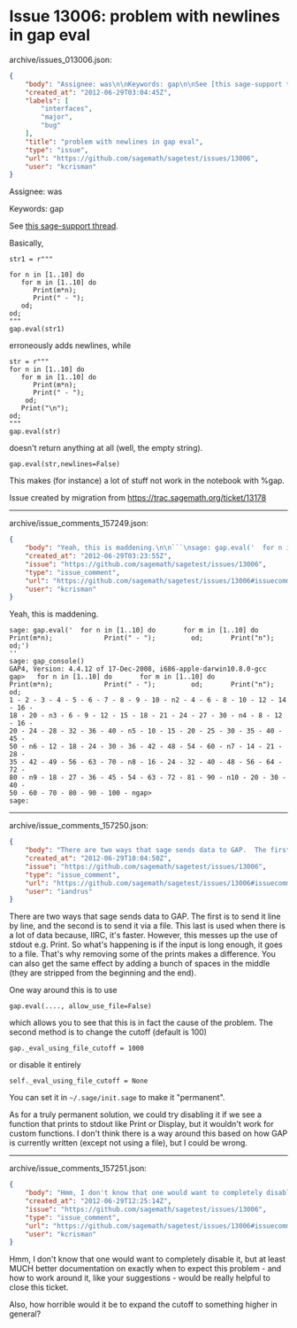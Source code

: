 # Issue 13006: problem with newlines in gap eval

archive/issues_013006.json:
```json
{
    "body": "Assignee: was\n\nKeywords: gap\n\nSee [this sage-support thread](https://groups.google.com/forum/?fromgroups#!topic/sage-support/h_JO1Jgx9a4).\n\nBasically, \n\n```\nstr1 = r\"\"\"\n\nfor n in [1..10] do\n   for m in [1..10] do\n      Print(m*n);\n      Print(\" - \");\n   od;\nod;\n\"\"\"\ngap.eval(str1)\n```\n\nerroneously adds newlines, while\n\n```\nstr = r\"\"\"\nfor n in [1..10] do\n   for m in [1..10] do\n      Print(m*n);\n      Print(\" - \");\n    od;\n   Print(\"\\n\");\nod;\n\"\"\"\ngap.eval(str)\n```\n\ndoesn't return anything at all (well, the empty string).\n\n```\ngap.eval(str,newlines=False)\n```\n\nThis makes (for instance) a lot of stuff not work in the notebook with %gap.\n\nIssue created by migration from https://trac.sagemath.org/ticket/13178\n\n",
    "created_at": "2012-06-29T03:04:45Z",
    "labels": [
        "interfaces",
        "major",
        "bug"
    ],
    "title": "problem with newlines in gap eval",
    "type": "issue",
    "url": "https://github.com/sagemath/sagetest/issues/13006",
    "user": "kcrisman"
}
```
Assignee: was

Keywords: gap

See [this sage-support thread](https://groups.google.com/forum/?fromgroups#!topic/sage-support/h_JO1Jgx9a4).

Basically, 

```
str1 = r"""

for n in [1..10] do
   for m in [1..10] do
      Print(m*n);
      Print(" - ");
   od;
od;
"""
gap.eval(str1)
```

erroneously adds newlines, while

```
str = r"""
for n in [1..10] do
   for m in [1..10] do
      Print(m*n);
      Print(" - ");
    od;
   Print("\n");
od;
"""
gap.eval(str)
```

doesn't return anything at all (well, the empty string).

```
gap.eval(str,newlines=False)
```

This makes (for instance) a lot of stuff not work in the notebook with %gap.

Issue created by migration from https://trac.sagemath.org/ticket/13178





---

archive/issue_comments_157249.json:
```json
{
    "body": "Yeah, this is maddening.\n\n```\nsage: gap.eval('  for n in [1..10] do       for m in [1..10] do             Print(m*n);             Print(\" - \");         od;       Print(\"n\"); od;')\n''\nsage: gap_console()\nGAP4, Version: 4.4.12 of 17-Dec-2008, i686-apple-darwin10.8.0-gcc\ngap>   for n in [1..10] do       for m in [1..10] do             Print(m*n);             Print(\" - \");         od;       Print(\"n\"); od;        \n1 - 2 - 3 - 4 - 5 - 6 - 7 - 8 - 9 - 10 - n2 - 4 - 6 - 8 - 10 - 12 - 14 - 16 - \n18 - 20 - n3 - 6 - 9 - 12 - 15 - 18 - 21 - 24 - 27 - 30 - n4 - 8 - 12 - 16 - \n20 - 24 - 28 - 32 - 36 - 40 - n5 - 10 - 15 - 20 - 25 - 30 - 35 - 40 - 45 - \n50 - n6 - 12 - 18 - 24 - 30 - 36 - 42 - 48 - 54 - 60 - n7 - 14 - 21 - 28 - \n35 - 42 - 49 - 56 - 63 - 70 - n8 - 16 - 24 - 32 - 40 - 48 - 56 - 64 - 72 - \n80 - n9 - 18 - 27 - 36 - 45 - 54 - 63 - 72 - 81 - 90 - n10 - 20 - 30 - 40 - \n50 - 60 - 70 - 80 - 90 - 100 - ngap> \nsage: \n```\n",
    "created_at": "2012-06-29T03:23:55Z",
    "issue": "https://github.com/sagemath/sagetest/issues/13006",
    "type": "issue_comment",
    "url": "https://github.com/sagemath/sagetest/issues/13006#issuecomment-157249",
    "user": "kcrisman"
}
```

Yeah, this is maddening.

```
sage: gap.eval('  for n in [1..10] do       for m in [1..10] do             Print(m*n);             Print(" - ");         od;       Print("n"); od;')
''
sage: gap_console()
GAP4, Version: 4.4.12 of 17-Dec-2008, i686-apple-darwin10.8.0-gcc
gap>   for n in [1..10] do       for m in [1..10] do             Print(m*n);             Print(" - ");         od;       Print("n"); od;        
1 - 2 - 3 - 4 - 5 - 6 - 7 - 8 - 9 - 10 - n2 - 4 - 6 - 8 - 10 - 12 - 14 - 16 - 
18 - 20 - n3 - 6 - 9 - 12 - 15 - 18 - 21 - 24 - 27 - 30 - n4 - 8 - 12 - 16 - 
20 - 24 - 28 - 32 - 36 - 40 - n5 - 10 - 15 - 20 - 25 - 30 - 35 - 40 - 45 - 
50 - n6 - 12 - 18 - 24 - 30 - 36 - 42 - 48 - 54 - 60 - n7 - 14 - 21 - 28 - 
35 - 42 - 49 - 56 - 63 - 70 - n8 - 16 - 24 - 32 - 40 - 48 - 56 - 64 - 72 - 
80 - n9 - 18 - 27 - 36 - 45 - 54 - 63 - 72 - 81 - 90 - n10 - 20 - 30 - 40 - 
50 - 60 - 70 - 80 - 90 - 100 - ngap> 
sage: 
```




---

archive/issue_comments_157250.json:
```json
{
    "body": "There are two ways that sage sends data to GAP.  The first is to send it line by line, and the second is to send it via a file.  This last is used when there is a lot of data because, IIRC, it's faster.  However, this messes up the use of stdout e.g. Print.  So what's happening is if the input is long enough, it goes to a file.  That's why removing some of the prints makes a difference.  You can also get the same effect by adding a bunch of spaces in the middle (they are stripped from the beginning and the end).\n\nOne way around this is to use \n\n```\ngap.eval(...., allow_use_file=False)\n```\n\nwhich allows you to see that this is in fact the cause of the problem.  The second method is to change the cutoff (default is 100)\n\n```\ngap._eval_using_file_cutoff = 1000\n```\n\nor disable it entirely\n\n\n```\nself._eval_using_file_cutoff = None\n```\n\n\nYou can set it in `~/.sage/init.sage` to make it \"permanent\".  \n\nAs for a truly permanent solution, we could try disabling it if we see a function that prints to stdout like Print or Display, but it wouldn't work for custom functions.  I don't think there is a way around this based on how GAP is currently written (except not using a file), but I could be wrong.",
    "created_at": "2012-06-29T10:04:50Z",
    "issue": "https://github.com/sagemath/sagetest/issues/13006",
    "type": "issue_comment",
    "url": "https://github.com/sagemath/sagetest/issues/13006#issuecomment-157250",
    "user": "iandrus"
}
```

There are two ways that sage sends data to GAP.  The first is to send it line by line, and the second is to send it via a file.  This last is used when there is a lot of data because, IIRC, it's faster.  However, this messes up the use of stdout e.g. Print.  So what's happening is if the input is long enough, it goes to a file.  That's why removing some of the prints makes a difference.  You can also get the same effect by adding a bunch of spaces in the middle (they are stripped from the beginning and the end).

One way around this is to use 

```
gap.eval(...., allow_use_file=False)
```

which allows you to see that this is in fact the cause of the problem.  The second method is to change the cutoff (default is 100)

```
gap._eval_using_file_cutoff = 1000
```

or disable it entirely


```
self._eval_using_file_cutoff = None
```


You can set it in `~/.sage/init.sage` to make it "permanent".  

As for a truly permanent solution, we could try disabling it if we see a function that prints to stdout like Print or Display, but it wouldn't work for custom functions.  I don't think there is a way around this based on how GAP is currently written (except not using a file), but I could be wrong.



---

archive/issue_comments_157251.json:
```json
{
    "body": "Hmm, I don't know that one would want to completely disable it, but at least MUCH better documentation on exactly when to expect this problem - and how to work around it, like your suggestions - would be really helpful to close this ticket.\n\nAlso, how horrible would it be to expand the cutoff to something higher in general?",
    "created_at": "2012-06-29T12:25:14Z",
    "issue": "https://github.com/sagemath/sagetest/issues/13006",
    "type": "issue_comment",
    "url": "https://github.com/sagemath/sagetest/issues/13006#issuecomment-157251",
    "user": "kcrisman"
}
```

Hmm, I don't know that one would want to completely disable it, but at least MUCH better documentation on exactly when to expect this problem - and how to work around it, like your suggestions - would be really helpful to close this ticket.

Also, how horrible would it be to expand the cutoff to something higher in general?
